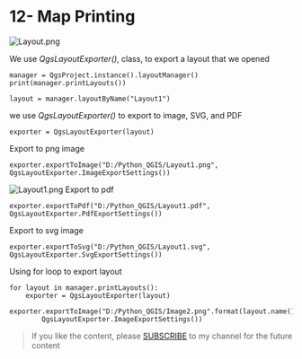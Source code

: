 # 12- Map Printing

![Layout.png](https://cdn.hashnode.com/res/hashnode/image/upload/v1623514088236/0S5bBpoF3.png)

We use *QgsLayoutExporter()*, class, to export a layout that we opened
```
manager = QgsProject.instance().layoutManager()
print(manager.printLayouts())
  
layout = manager.layoutByName("Layout1")
```
we use *QgsLayoutExporter()* to export to image, SVG, and PDF

```
exporter = QgsLayoutExporter(layout)
```

Export to png image
```
exporter.exportToImage("D:/Python_QGIS/Layout1.png", QgsLayoutExporter.ImageExportSettings())
```

![Layout1.png](https://cdn.hashnode.com/res/hashnode/image/upload/v1623514728268/nte6Udvfo.png)
Export to pdf
```
exporter.exportToPdf("D:/Python_QGIS/Layout1.pdf", QgsLayoutExporter.PdfExportSettings())
```
Export to svg image
```
exporter.exportToSvg("D:/Python_QGIS/Layout1.svg", QgsLayoutExporter.SvgExportSettings())
```

Using for loop to export layout
```
for layout in manager.printLayouts():
    exporter = QgsLayoutExporter(layout)
    exporter.exportToImage("D:/Python_QGIS/Image2.png".format(layout.name()),
        QgsLayoutExporter.ImageExportSettings())
```

<blockquote>
<p>If you like the content, please <a target="_blank" href="https://www.youtube.com/channel/UCpbWlHEqBSnJb6i4UemXQpA?sub_confirmation=1">SUBSCRIBE</a> to my channel for the future content</p>
</blockquote>